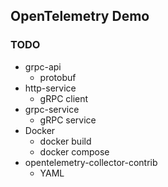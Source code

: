 OpenTelemetry Demo
---

### TODO
* grpc-api
  * protobuf
* http-service
  * gRPC client
* grpc-service
  * gRPC service
* Docker
  * docker build
  * docker compose
* opentelemetry-collector-contrib
  * YAML